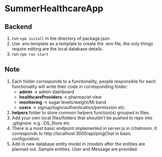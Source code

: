 # SummerHealthcareApp
## Backend

1. run `npm install` in the directory of package.json
2. Use .env.template as a template to create the .env file, the only things require editing are the local database details.
3. run `npm run start`

## Note
1. Each folder corresponds to a functionality, people responsible for each functionality will write their code in corresponding folder:
    - **admin** -> admin dashboard
    - **healthcareProviders** -> pharmacist view
    - **monitoring** -> sugar levels/weight/Mi band 
    - **users** -> signup/login/authentication/permission
    etc.
2. **helpers** folder to store common helpers function(s) grouped in files.
3. Add your own local files/folders that shouldn't be pushed to repo into .gitignore. e.g. .DS_Store etc
4. There is a most basic endpoint implemented in server.js in /chatroom. It corresponds to http://localhost:3000/api/pingChat in basic configuration.
5. Add in new database entity model in /models after the entities are planned out. Sample entities: User and Message are provided.
